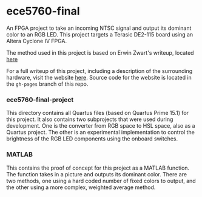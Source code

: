 # ece5760-final
An FPGA project to take an incoming NTSC signal and output its dominant color to an RGB LED. This project targets a Terasic DE2-115 board using an Altera Cyclone IV FPGA.

The method used in this project is based on Erwin Zwart's writeup, located [here](https://hue-camera.com/2015/03/17/how-hue-camera-algorithm-works/)

For a full writeup of this project, including a description of the surrounding hardware, visit the website [here](https://shivarajagopal.github.io/ece5760-final). Source code for the website is located in the ``gh-pages`` branch of this repo.

### ece5760-final-project
This directory contains all Quartus files (based on Quartus Prime 15.1) for this project. It also contains two subprojects that were used during development. One is the converter from RGB space to HSL space, also as a Quartus project. The other is an experimental implementation to control the brightness of the RGB LED components using the onboard switches.

### MATLAB
This contains the proof of concept for this project as a MATLAB function. The function takes in a picture and outputs its dominant color. There are two methods, one using a hard coded number of fixed colors to output, and the other using a more complex, weighted average method.
